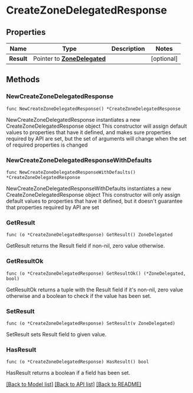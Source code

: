 # CreateZoneDelegatedResponse

## Properties

Name | Type | Description | Notes
------------ | ------------- | ------------- | -------------
**Result** | Pointer to [**ZoneDelegated**](ZoneDelegated.md) |  | [optional] 

## Methods

### NewCreateZoneDelegatedResponse

`func NewCreateZoneDelegatedResponse() *CreateZoneDelegatedResponse`

NewCreateZoneDelegatedResponse instantiates a new CreateZoneDelegatedResponse object
This constructor will assign default values to properties that have it defined,
and makes sure properties required by API are set, but the set of arguments
will change when the set of required properties is changed

### NewCreateZoneDelegatedResponseWithDefaults

`func NewCreateZoneDelegatedResponseWithDefaults() *CreateZoneDelegatedResponse`

NewCreateZoneDelegatedResponseWithDefaults instantiates a new CreateZoneDelegatedResponse object
This constructor will only assign default values to properties that have it defined,
but it doesn't guarantee that properties required by API are set

### GetResult

`func (o *CreateZoneDelegatedResponse) GetResult() ZoneDelegated`

GetResult returns the Result field if non-nil, zero value otherwise.

### GetResultOk

`func (o *CreateZoneDelegatedResponse) GetResultOk() (*ZoneDelegated, bool)`

GetResultOk returns a tuple with the Result field if it's non-nil, zero value otherwise
and a boolean to check if the value has been set.

### SetResult

`func (o *CreateZoneDelegatedResponse) SetResult(v ZoneDelegated)`

SetResult sets Result field to given value.

### HasResult

`func (o *CreateZoneDelegatedResponse) HasResult() bool`

HasResult returns a boolean if a field has been set.


[[Back to Model list]](../README.md#documentation-for-models) [[Back to API list]](../README.md#documentation-for-api-endpoints) [[Back to README]](../README.md)


